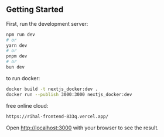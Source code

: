 ## Getting Started

First, run the development server:

```bash
npm run dev
# or
yarn dev
# or
pnpm dev
# or
bun dev
```

to run docker:
```bash
docker build -t nextjs_docker:dev .
docker run --publish 3000:3000 nextjs_docker:dev
```

free online cloud:
```bash
https://rihal-frontend-833q.vercel.app/
```

Open [http://localhost:3000](http://localhost:3000) with your browser to see the result.




